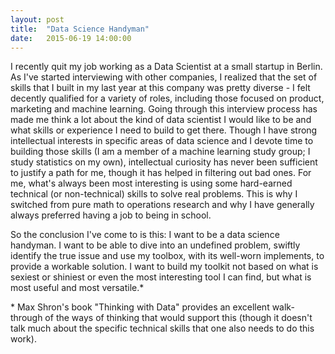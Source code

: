 ```yaml
---
layout: post
title:  "Data Science Handyman"
date:   2015-06-19 14:00:00
---
```


I recently quit my job working as a Data Scientist at a small startup in Berlin. As I've started interviewing with other companies, I realized that the set of skills that I built in my last year at this company was pretty diverse - I felt decently qualified for a variety of roles, including those focused on product, marketing and machine learning. Going through this interview process has made me think a lot about the kind of data scientist I would like to be and what skills or experience I need to build to get there. Though I have strong intellectual interests in specific areas of data science and I devote time to building those skills (I am a member of a machine learning study group; I study statistics on my own), intellectual curiosity has never been sufficient to justify a path for me, though it has helped in filtering out bad ones. For me, what's always been most interesting is using some hard-earned technical (or non-technical) skills to solve real problems. This is why I switched from pure math to operations research and why I have generally always preferred having a job to being in school. 

So the conclusion I've come to is this: I want to be a data science handyman. I want to be able to dive into an undefined problem, swiftly identify the true issue and use my toolbox, with its well-worn implements, to provide a workable solution. I want to build my toolkit not based on what is sexiest or shiniest or even the most interesting tool I can find, but what is most useful and most versatile.*

\* Max Shron's book "Thinking with Data" provides an excellent walk-through of the ways of thinking that would support this (though it doesn't talk much about the specific technical skills that one also needs to do this work). 
